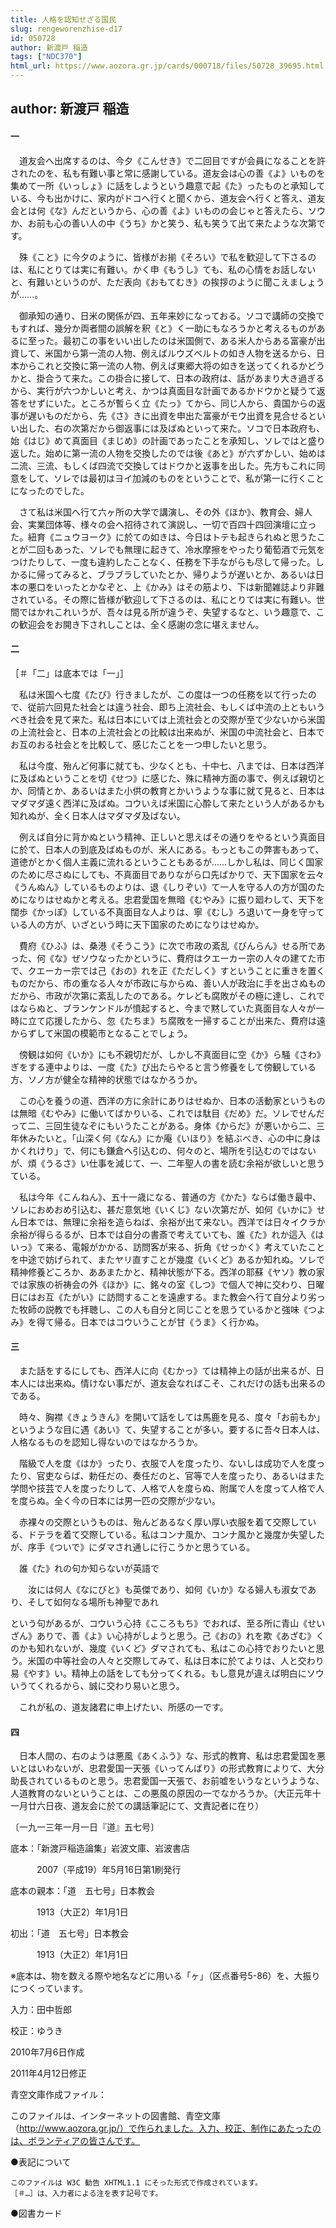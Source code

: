 ```yaml
---
title: 人格を認知せざる国民
slug: rengeworenzhise-d17
id: 050728
author: 新渡戸 稲造
tags: ["NDC370"]
html_url: https://www.aozora.gr.jp/cards/000718/files/50728_39695.html
---
```


## author: 新渡戸 稲造

#### 一




　道友会へ出席するのは、今夕《こんせき》で二回目ですが会員になることを許されたのを、私も有難い事と常に感謝している。道友会は心の善《よ》いものを集めて一所《いっしょ》に話をしようという趣意で起《た》ったものと承知している、今も出かけに、家内がドコへ行くと聞くから、道友会へ行くと答え、道友会とは何《な》んだというから、心の善《よ》いものの会じゃと答えたら、ソウか、お前も心の善い人の中《うち》かと笑う、私も笑うて出て来たような次第です。

　殊《こと》に今夕のように、皆様がお揃《そろい》で私を歓迎して下さるのは、私にとりては実に有難い。かく申《もうし》ても、私の心情をお話しないと、有難いというのが、ただ表向《おもてむき》の挨拶のように聞こえましょうが……。

　御承知の通り、日米の関係が四、五年来妙になっておる。ソコで講師の交換でもすれば、幾分か両者間の誤解を釈《と》く一助にもなろうかと考えるものがあるに至った。最初この事をいい出したのは米国側で、ある米人からある富豪が出資して、米国から第一流の人物、例えばルウズベルトの如き人物を送るから、日本からこれと交換に第一流の人物、例えば東郷大将の如きを送ってくれるかどうかと、掛合うて来た。この掛合に接して、日本の政府は、話があまり大き過ぎるから、実行が六つかしいと考え、かつは真面目な計画であるかドウかと疑うて返答をせずにいた。ところが暫らく立《たっ》てから、同じ人から、貴国からの返事が遅いものだから、先《さ》きに出資を申出た富豪がモウ出資を見合せるといい出した、右の次第だから御返事には及ばぬといって来た。ソコで日本政府も、始《はじ》めて真面目《まじめ》の計画であったことを承知し、ソレではと盛り返した。始めに第一流の人物を交換したのでは後《あと》が六ずかしい、始めは二流、三流、もしくば四流で交換してはドウかと返事を出した。先方もこれに同意をして、ソレでは最初はヨイ加減のものをということで、私が第一に行くことになったのでした。

　さて私は米国へ行て六ヶ所の大学で講演し、その外《ほか》、教育会、婦人会、実業団体等、様々の会へ招待されて演説し、一切で百四十四回演壇に立った。紐育《ニュウヨーク》に於ての如きは、今日はトテも起きられぬと思うたことが二回もあった、ソレでも無理に起きて、冷水摩擦をやったり葡萄酒で元気をつけたりして、一度も違約したことなく、任務を下手ながらも尽して帰った。しかるに帰ってみると、ブラブラしていたとか、帰りようが遅いとか、あるいは日本の悪口をいったとかなぞと、上《かみ》はその筋より、下は新聞雑誌より非難されている。その際に皆様が歓迎して下さるのは、私にとりては実に有難い。世間ではかれこれいうが、吾々は見る所が違うぞ、失望するなと、いう趣意で、この歓迎会をお開き下されしことは、全く感謝の念に堪えません。



#### 二
［＃「二」は底本では「一」］



　私は米国へ七度《たび》行きましたが、この度は一つの任務を以て行ったので、従前六回見た社会とは違う社会、即ち上流社会、もしくば中流の上ともいうべき社会を見て来た。私は日本にいては上流社会との交際が至て少ないから米国の上流社会と、日本の上流社会との比較は出来ぬが、米国の中流社会と、日本でお互のおる社会とを比較して、感じたことを一つ申したいと思う。

　私は今度、殆んど何事に就ても、少なくとも、十中七、八までは、日本は西洋に及ばぬということを切《せつ》に感じた、殊に精神方面の事で、例えば親切とか、同情とか、あるいはまた小供の教育とかいうような事に就て見ると、日本はマダマダ遠く西洋に及ばぬ。コウいえば米国に心酔して来たという人があるかも知れぬが、全く日本人はマダマダ及ばない。

　例えば自分に背かぬという精神、正しいと思えばその通りをやるという真面目に於て、日本人の到底及ばぬものが、米人にある。もっともこの弊害もあって、道徳がとかく個人主義に流れるということもあるが……しかし私は、同じく国家のために尽さぬにしても、不真面目でありながら口先ばかりで、天下国家を云々《うんぬん》しているものよりは、退《しりぞい》て一人を守る人の方が国のためになりはせぬかと考える。忠君愛国を無暗《むやみ》に振り廻わして、天下を闊歩《かっぽ》している不真面目な人よりは、寧《むし》ろ退いて一身を守っている人の方が、いざという時に天下国家のためになりはせぬか。

　費府《ひふ》は、桑港《そうこう》に次で市政の紊乱《びんらん》せる所であった、何《な》ぜソウなったかというに、費府はクエーカー宗の人々の建てた市で、クエーカー宗では己《おの》れを正《ただしく》すということに重きを置くものだから、市の重なる人々が市政に与からぬ、善い人が政治に手を出さぬものだから、市政が次第に紊乱したのである。ケレども腐敗がその極に達し、これではならぬと、ブランケンドルが憤起すると、今まで黙していた真面目な人々が一時に立て応援したから、忽《たちま》ち腐敗を一掃することが出来た、費府は遠からずして米国の模範市となることでしょう。

　傍観は如何《いか》にも不親切だが、しかし不真面目に空《か》ら騒《さわ》ぎをする連中よりは、一度《た》び出たらやると言う修養をして傍観している方、ソノ方が健全な精神的状態ではなかろうか。

　この心を養うの道、西洋の方に余計にありはせぬか、日本の活動家というものは無暗《むやみ》に働いてばかりいる、これでは駄目《だめ》だ。ソレでせんだって二、三回生徒なぞにもいうたことがある。身体《からだ》が悪いから二、三年休みたいと。「山深く何《なん》にか庵《いほり》を結ぶべき、心の中に身はかくれけり」で、何にも鎌倉へ引込むの、何々のと、場所を引込むのではないが、煩《うるさ》い仕事を減じて、一、二年聖人の書を読む余裕が欲しいと思うている。

　私は今年《こんねん》、五十一歳になる、普通の方《かた》ならば働き最中、ソレにおめおめ引込む、甚だ意気地《いくじ》ない次第だが、如何《いかに》せん日本では、無理に余裕を造らねば、余裕が出て来ない。西洋では日々イクラか余裕が得らるるが、日本では自分の書斎で考えていても、誰《た》れか這入《はいっ》て来る、電報がかかる、訪問客が来る、折角《せっかく》考えていたことを中途で妨げられて、またヤリ直すことが幾度《いくど》あるか知れぬ。ソレで精神修養どころか、ああまたかと、精神状態が下る。西洋の耶蘇《ヤソ》教の家では家族の祈祷会の外《ほか》に、銘々の室《しつ》で個人で神に交わり、日曜日にはお互《たがい》に訪問することを遠慮する。また教会へ行て自分より劣った牧師の説教でも拝聴し、この人も自分と同じことを思うているかと強味《つよみ》を得て帰る。日本ではコウいうことが甘《うま》く行かぬ。



#### 三




　また話をするにしても、西洋人に向《むかっ》ては精神上の話が出来るが、日本人には出来ぬ。情けない事だが、道友会なればこそ、これだけの話も出来るのである。

　時々、胸襟《きょうきん》を開いて話をしては馬鹿を見る、度々「お前もか」というような目に遇《あい》て、失望することが多い。要するに吾々日本人は、人格なるものを認知し得ないのではなかろうか。

　階級で人を度《はか》ったり、衣服で人を度ったり、ないしは成功で人を度ったり、官吏ならば、勅任だの、奏任だのと、官等で人を度ったり、あるいはまた学問や技芸で人を度ったりして、人格で人を度らぬ、附属で人を度って人格で人を度らぬ。全く今の日本には男一匹の交際が少ない。

　赤裸々の交際というものは、殆んどあるなく厚い厚い衣服を着て交際している、ドテラを着て交際している。私はコンナ風か、コンナ風かと幾度か失望したが、序手《ついで》にダマされ通しに行こうかと思うている。

　誰《た》れの句か知らないが英語で

　　汝には何人《なにびと》も英傑であり、如何《いか》なる婦人も淑女であり、そして如何なる場所も神聖であれ

という句があるが、コウいう心持《こころもち》でおれば、至る所に青山《せいざん》ありで、善《よ》い心持がしようと思う。己《おの》れを欺《あざむ》くのかも知れないが、幾度《いくど》ダマされても、私はこの心持でおりたいと思う。米国の中等社会の人々と交際してみて、私は日本に於てよりは、人と交わり易《やす》い。精神上の話をしても分ってくれる。もし意見が違えば明白にソウいうてくれるから、誠に交わり易いと思う。

　これが私の、道友諸君に申上げたい、所感の一です。



#### 四




　日本人間の、右のようは悪風《あくふう》な、形式的教育、私は忠君愛国を悪いとはいわないが、忠君愛国一天張《いってんばり》の形式教育によりて、大分助長されているものと思う。忠君愛国一天張で、お前嘘をいうなというような、人道教育のないということは、この悪風の原因の一でなかろうか。（大正元年十一月廿六日夜、道友会に於ての講話筆記にて、文責記者に在り）

〔一九一三年一月一日『道』五七号〕













底本：「新渡戸稲造論集」岩波文庫、岩波書店

　　　2007（平成19）年5月16日第1刷発行

底本の親本：「道　五七号」日本教会

　　　1913（大正2）年1月1日

初出：「道　五七号」日本教会

　　　1913（大正2）年1月1日

※底本は、物を数える際や地名などに用いる「ヶ」（区点番号5-86）を、大振りにつくっています。

入力：田中哲郎

校正：ゆうき

2010年7月6日作成

2011年4月12日修正

青空文庫作成ファイル：

このファイルは、インターネットの図書館、青空文庫（http://www.aozora.gr.jp/）で作られました。入力、校正、制作にあたったのは、ボランティアの皆さんです。











●表記について


	このファイルは W3C 勧告 XHTML1.1 にそった形式で作成されています。
	［＃…］は、入力者による注を表す記号です。







●図書カード